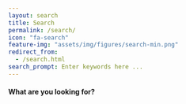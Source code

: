 ```yaml
---
layout: search
title: Search
permalink: /search/
icon: "fa-search"
feature-img: "assets/img/figures/search-min.png"
redirect_from:
  - /search.html
search_prompt: Enter keywords here ...
---
```


#### What are you looking for?